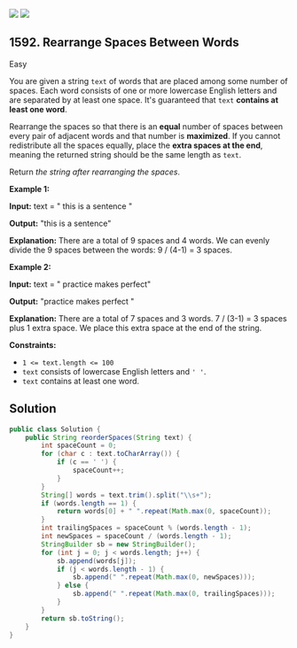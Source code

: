 [![](https://img.shields.io/github/stars/javadev/LeetCode-in-Java?label=Stars&style=flat-square)](https://github.com/javadev/LeetCode-in-Java)
[![](https://img.shields.io/github/forks/javadev/LeetCode-in-Java?label=Fork%20me%20on%20GitHub%20&style=flat-square)](https://github.com/javadev/LeetCode-in-Java/fork)

## 1592\. Rearrange Spaces Between Words

Easy

You are given a string `text` of words that are placed among some number of spaces. Each word consists of one or more lowercase English letters and are separated by at least one space. It's guaranteed that `text` **contains at least one word**.

Rearrange the spaces so that there is an **equal** number of spaces between every pair of adjacent words and that number is **maximized**. If you cannot redistribute all the spaces equally, place the **extra spaces at the end**, meaning the returned string should be the same length as `text`.

Return _the string after rearranging the spaces_.

**Example 1:**

**Input:** text = " this is a sentence "

**Output:** "this is a sentence"

**Explanation:** There are a total of 9 spaces and 4 words. We can evenly divide the 9 spaces between the words: 9 / (4-1) = 3 spaces.

**Example 2:**

**Input:** text = " practice makes perfect"

**Output:** "practice makes perfect "

**Explanation:** There are a total of 7 spaces and 3 words. 7 / (3-1) = 3 spaces plus 1 extra space. We place this extra space at the end of the string.

**Constraints:**

*   `1 <= text.length <= 100`
*   `text` consists of lowercase English letters and `' '`.
*   `text` contains at least one word.

## Solution

```java
public class Solution {
    public String reorderSpaces(String text) {
        int spaceCount = 0;
        for (char c : text.toCharArray()) {
            if (c == ' ') {
                spaceCount++;
            }
        }
        String[] words = text.trim().split("\\s+");
        if (words.length == 1) {
            return words[0] + " ".repeat(Math.max(0, spaceCount));
        }
        int trailingSpaces = spaceCount % (words.length - 1);
        int newSpaces = spaceCount / (words.length - 1);
        StringBuilder sb = new StringBuilder();
        for (int j = 0; j < words.length; j++) {
            sb.append(words[j]);
            if (j < words.length - 1) {
                sb.append(" ".repeat(Math.max(0, newSpaces)));
            } else {
                sb.append(" ".repeat(Math.max(0, trailingSpaces)));
            }
        }
        return sb.toString();
    }
}
```